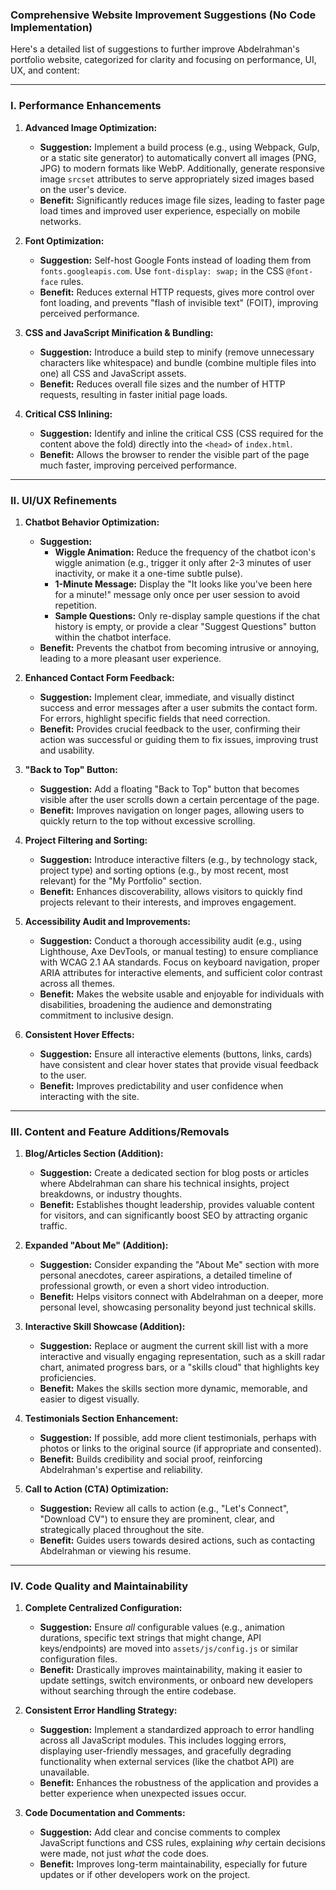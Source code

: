 ### Comprehensive Website Improvement Suggestions (No Code Implementation)

Here's a detailed list of suggestions to further improve Abdelrahman's portfolio website, categorized for clarity and focusing on performance, UI, UX, and content:

---

### I. Performance Enhancements

1.  **Advanced Image Optimization:**
    *   **Suggestion:** Implement a build process (e.g., using Webpack, Gulp, or a static site generator) to automatically convert all images (PNG, JPG) to modern formats like WebP. Additionally, generate responsive image `srcset` attributes to serve appropriately sized images based on the user's device.
    *   **Benefit:** Significantly reduces image file sizes, leading to faster page load times and improved user experience, especially on mobile networks.

2.  **Font Optimization:**
    *   **Suggestion:** Self-host Google Fonts instead of loading them from `fonts.googleapis.com`. Use `font-display: swap;` in the CSS `@font-face` rules.
    *   **Benefit:** Reduces external HTTP requests, gives more control over font loading, and prevents "flash of invisible text" (FOIT), improving perceived performance.

3.  **CSS and JavaScript Minification & Bundling:**
    *   **Suggestion:** Introduce a build step to minify (remove unnecessary characters like whitespace) and bundle (combine multiple files into one) all CSS and JavaScript assets.
    *   **Benefit:** Reduces overall file sizes and the number of HTTP requests, resulting in faster initial page loads.

4.  **Critical CSS Inlining:**
    *   **Suggestion:** Identify and inline the critical CSS (CSS required for the content above the fold) directly into the `<head>` of `index.html`.
    *   **Benefit:** Allows the browser to render the visible part of the page much faster, improving perceived performance.

---

### II. UI/UX Refinements

1.  **Chatbot Behavior Optimization:**
    *   **Suggestion:**
        *   **Wiggle Animation:** Reduce the frequency of the chatbot icon's wiggle animation (e.g., trigger it only after 2-3 minutes of user inactivity, or make it a one-time subtle pulse).
        *   **1-Minute Message:** Display the "It looks like you've been here for a minute!" message only once per user session to avoid repetition.
        *   **Sample Questions:** Only re-display sample questions if the chat history is empty, or provide a clear "Suggest Questions" button within the chatbot interface.
    *   **Benefit:** Prevents the chatbot from becoming intrusive or annoying, leading to a more pleasant user experience.

2.  **Enhanced Contact Form Feedback:**
    *   **Suggestion:** Implement clear, immediate, and visually distinct success and error messages after a user submits the contact form. For errors, highlight specific fields that need correction.
    *   **Benefit:** Provides crucial feedback to the user, confirming their action was successful or guiding them to fix issues, improving trust and usability.

3.  **"Back to Top" Button:**
    *   **Suggestion:** Add a floating "Back to Top" button that becomes visible after the user scrolls down a certain percentage of the page.
    *   **Benefit:** Improves navigation on longer pages, allowing users to quickly return to the top without excessive scrolling.

4.  **Project Filtering and Sorting:**
    *   **Suggestion:** Introduce interactive filters (e.g., by technology stack, project type) and sorting options (e.g., by most recent, most relevant) for the "My Portfolio" section.
    *   **Benefit:** Enhances discoverability, allows visitors to quickly find projects relevant to their interests, and improves engagement.

5.  **Accessibility Audit and Improvements:**
    *   **Suggestion:** Conduct a thorough accessibility audit (e.g., using Lighthouse, Axe DevTools, or manual testing) to ensure compliance with WCAG 2.1 AA standards. Focus on keyboard navigation, proper ARIA attributes for interactive elements, and sufficient color contrast across all themes.
    *   **Benefit:** Makes the website usable and enjoyable for individuals with disabilities, broadening the audience and demonstrating commitment to inclusive design.

6.  **Consistent Hover Effects:**
    *   **Suggestion:** Ensure all interactive elements (buttons, links, cards) have consistent and clear hover states that provide visual feedback to the user.
    *   **Benefit:** Improves predictability and user confidence when interacting with the site.

---

### III. Content and Feature Additions/Removals

1.  **Blog/Articles Section (Addition):**
    *   **Suggestion:** Create a dedicated section for blog posts or articles where Abdelrahman can share his technical insights, project breakdowns, or industry thoughts.
    *   **Benefit:** Establishes thought leadership, provides valuable content for visitors, and can significantly boost SEO by attracting organic traffic.

2.  **Expanded "About Me" (Addition):**
    *   **Suggestion:** Consider expanding the "About Me" section with more personal anecdotes, career aspirations, a detailed timeline of professional growth, or even a short video introduction.
    *   **Benefit:** Helps visitors connect with Abdelrahman on a deeper, more personal level, showcasing personality beyond just technical skills.

3.  **Interactive Skill Showcase (Addition):**
    *   **Suggestion:** Replace or augment the current skill list with a more interactive and visually engaging representation, such as a skill radar chart, animated progress bars, or a "skills cloud" that highlights key proficiencies.
    *   **Benefit:** Makes the skills section more dynamic, memorable, and easier to digest visually.

4.  **Testimonials Section Enhancement:**
    *   **Suggestion:** If possible, add more client testimonials, perhaps with photos or links to the original source (if appropriate and consented).
    *   **Benefit:** Builds credibility and social proof, reinforcing Abdelrahman's expertise and reliability.

5.  **Call to Action (CTA) Optimization:**
    *   **Suggestion:** Review all calls to action (e.g., "Let's Connect", "Download CV") to ensure they are prominent, clear, and strategically placed throughout the site.
    *   **Benefit:** Guides users towards desired actions, such as contacting Abdelrahman or viewing his resume.

---

### IV. Code Quality and Maintainability

1.  **Complete Centralized Configuration:**
    *   **Suggestion:** Ensure *all* configurable values (e.g., animation durations, specific text strings that might change, API keys/endpoints) are moved into `assets/js/config.js` or similar configuration files.
    *   **Benefit:** Drastically improves maintainability, making it easier to update settings, switch environments, or onboard new developers without searching through the entire codebase.

2.  **Consistent Error Handling Strategy:**
    *   **Suggestion:** Implement a standardized approach to error handling across all JavaScript modules. This includes logging errors, displaying user-friendly messages, and gracefully degrading functionality when external services (like the chatbot API) are unavailable.
    *   **Benefit:** Enhances the robustness of the application and provides a better experience when unexpected issues occur.

3.  **Code Documentation and Comments:**
    *   **Suggestion:** Add clear and concise comments to complex JavaScript functions and CSS rules, explaining *why* certain decisions were made, not just *what* the code does.
    *   **Benefit:** Improves long-term maintainability, especially for future updates or if other developers work on the project.
